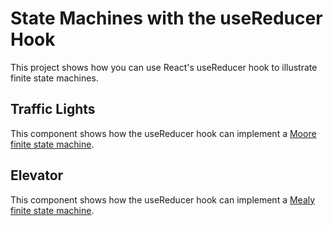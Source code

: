 # State Machines with the useReducer Hook

This project shows how you can use React's useReducer hook to illustrate finite state machines.

## Traffic Lights

This component shows how the useReducer hook can implement a [Moore finite state machine](https://en.wikipedia.org/wiki/Moore_machine).

## Elevator

This component shows how the useReducer hook can implement a [Mealy finite state machine](https://en.wikipedia.org/wiki/Mealy_machine).
